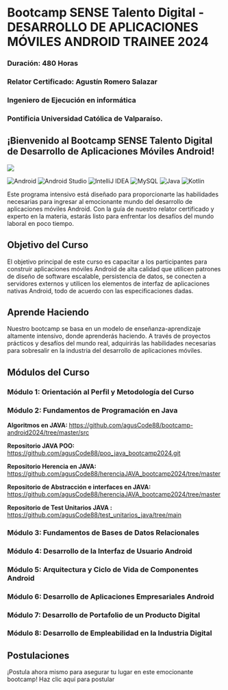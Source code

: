 # Bootcamp SENSE Talento Digital - DESARROLLO DE APLICACIONES MÓVILES ANDROID TRAINEE 2024
### Duración: 480 Horas

### Relator Certificado: Agustín Romero Salazar 

### Ingeniero de Ejecución en informática

### Pontificia Universidad Católica de Valparaíso.


## ¡Bienvenido al Bootcamp SENSE Talento Digital de Desarrollo de Aplicaciones Móviles Android!

 <p align="left">
   <img src="https://img.shields.io/badge/STATUS-EN%20DESAROLLO-green">
 </p>

 ![Android](https://img.shields.io/badge/Android-3DDC84?style=for-the-badge&logo=android&logoColor=white)
 ![Android Studio](https://img.shields.io/badge/android%20studio-346ac1?style=for-the-badge&logo=android%20studio&logoColor=white)
 ![IntelliJ IDEA](https://img.shields.io/badge/IntelliJIDEA-000000.svg?style=for-the-badge&logo=intellij-idea&logoColor=white)
 ![MySQL](https://img.shields.io/badge/mysql-4479A1.svg?style=for-the-badge&logo=mysql&logoColor=white)
 ![Java](https://img.shields.io/badge/java-%23ED8B00.svg?style=for-the-badge&logo=openjdk&logoColor=white)
 ![Kotlin](https://img.shields.io/badge/kotlin-%237F52FF.svg?style=for-the-badge&logo=kotlin&logoColor=white)

Este programa intensivo está diseñado para proporcionarte las habilidades necesarias para ingresar al emocionante mundo del desarrollo de aplicaciones móviles Android. Con la guía de nuestro relator certificado y experto en la materia, estarás listo para enfrentar los desafíos del mundo laboral en poco tiempo.

## Objetivo del Curso

El objetivo principal de este curso es capacitar a los participantes para construir aplicaciones móviles Android de alta calidad que utilicen patrones de diseño de software escalable, persistencia de datos, se conecten a servidores externos y utilicen los elementos de interfaz de aplicaciones nativas Android, todo de acuerdo con las especificaciones dadas.

## Aprende Haciendo

Nuestro bootcamp se basa en un modelo de enseñanza-aprendizaje altamente intensivo, donde aprenderás haciendo. A través de proyectos prácticos y desafíos del mundo real, adquirirás las habilidades necesarias para sobresalir en la industria del desarrollo de aplicaciones móviles.

## Módulos del Curso

### Módulo 1: Orientación al Perfil y Metodología del Curso

### Módulo 2: Fundamentos de Programación en Java

<strong>Algoritmos en JAVA: </strong>
https://github.com/agusCode88/bootcamp-android2024/tree/master/src

<strong>Repositorio JAVA POO: </strong>
https://github.com/agusCode88/poo_java_bootcamp2024.git

<strong>Repositorio Herencia en JAVA: </strong>
https://github.com/agusCode88/herenciaJAVA_bootcamp2024/tree/master

<strong>Repositorio de Abstracción e interfaces en JAVA: </strong>
https://github.com/agusCode88/herenciaJAVA_bootcamp2024/tree/master

<strong>Repositorio de Test Unitarios JAVA : </strong>
https://github.com/agusCode88/test_unitarios_java/tree/main

### Módulo 3: Fundamentos de Bases de Datos Relacionales

### Módulo 4: Desarrollo de la Interfaz de Usuario Android

### Módulo 5: Arquitectura y Ciclo de Vida de Componentes Android

### Módulo 6: Desarrollo de Aplicaciones Empresariales Android

### Módulo 7: Desarrollo de Portafolio de un Producto Digital

### Módulo 8: Desarrollo de Empleabilidad en la Industria Digital

## Postulaciones

¡Postula ahora mismo para asegurar tu lugar en este emocionante bootcamp! Haz clic aquí para postular


